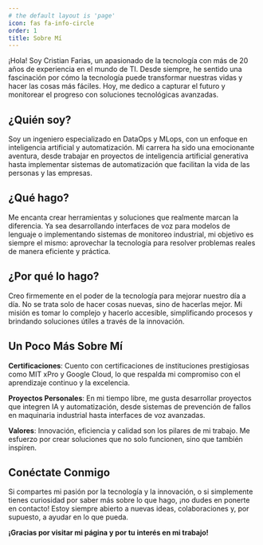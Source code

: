 ```yaml
---
# the default layout is 'page'
icon: fas fa-info-circle
order: 1
title: Sobre Mí
---
```


¡Hola! Soy Cristian Farias, un apasionado de la tecnología con más de 20 años de experiencia en el mundo de TI. Desde siempre, he sentido una fascinación por cómo la tecnología puede transformar nuestras vidas y hacer las cosas más fáciles. Hoy, me dedico a capturar el futuro y monitorear el progreso con soluciones tecnológicas avanzadas.

## ¿Quién soy?
Soy un ingeniero especializado en DataOps y MLops, con un enfoque en inteligencia artificial y automatización. Mi carrera ha sido una emocionante aventura, desde trabajar en proyectos de inteligencia artificial generativa hasta implementar sistemas de automatización que facilitan la vida de las personas y las empresas.

## ¿Qué hago?
Me encanta crear herramientas y soluciones que realmente marcan la diferencia. Ya sea desarrollando interfaces de voz para modelos de lenguaje o implementando sistemas de monitoreo industrial, mi objetivo es siempre el mismo: aprovechar la tecnología para resolver problemas reales de manera eficiente y práctica.

## ¿Por qué lo hago?
Creo firmemente en el poder de la tecnología para mejorar nuestro día a día. No se trata solo de hacer cosas nuevas, sino de hacerlas mejor. Mi misión es tomar lo complejo y hacerlo accesible, simplificando procesos y brindando soluciones útiles a través de la innovación.

## Un Poco Más Sobre Mí
**Certificaciones**: Cuento con certificaciones de instituciones prestigiosas como MIT xPro y Google Cloud, lo que respalda mi compromiso con el aprendizaje continuo y la excelencia.

**Proyectos Personales**: En mi tiempo libre, me gusta desarrollar proyectos que integren IA y automatización, desde sistemas de prevención de fallos en maquinaria industrial hasta interfaces de voz avanzadas.

**Valores**: Innovación, eficiencia y calidad son los pilares de mi trabajo. Me esfuerzo por crear soluciones que no solo funcionen, sino que también inspiren.

## Conéctate Conmigo
Si compartes mi pasión por la tecnología y la innovación, o si simplemente tienes curiosidad por saber más sobre lo que hago, ¡no dudes en ponerte en contacto! Estoy siempre abierto a nuevas ideas, colaboraciones y, por supuesto, a ayudar en lo que pueda.

**¡Gracias por visitar mi página y por tu interés en mi trabajo!**